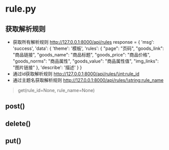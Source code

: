 # rule.py
## 获取解析规则
- 获取所有解析规则
http://127.0.0.1:8000/api/rules
response = {
        'msg': 'success',
        'data': {
            'theme': '模板',
            'rules': {
                "page": "页码",
                "goods_link": "商品链接",
                "goods_name": "商品标题",
                "goods_price": "商品价格",
                "goods_norms": "商品属性",
                "goods_value": "商品属性值",
                "img_links": "图片链接"
            },
            'describe': '描述'
        }
    }
- 通过id获取解析规则
http://127.0.0.1:8000/api/rules/\<int:rule_id>
- 通过主题名获取解析规则
http://127.0.0.1:8000/api/rules/\<string:rule_name>
> get(rule_id=None, rule_name=None)

## post()
## delete()
## put()